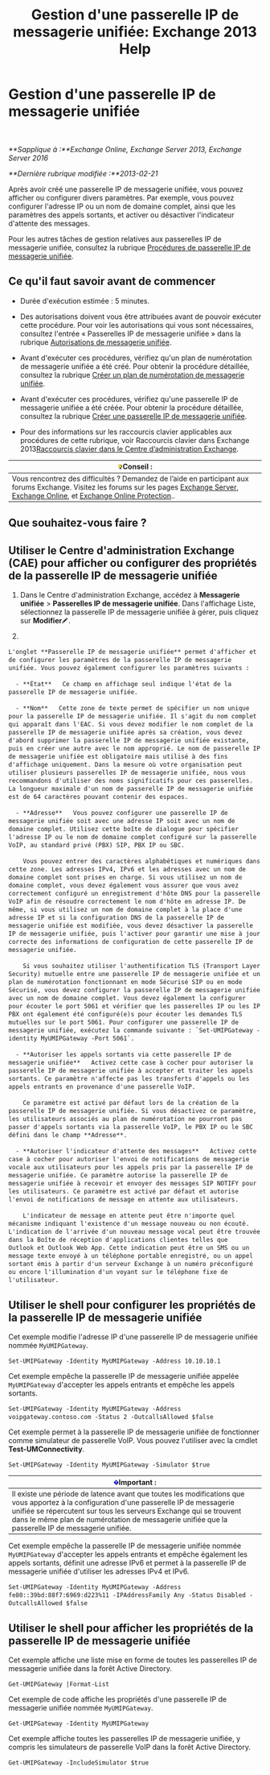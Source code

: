 ﻿---
title: "Gestion d'une passerelle IP de messagerie unifiée: Exchange 2013 Help"
TOCTitle: Gestion d'une passerelle IP de messagerie unifiée
ms:assetid: 387e540f-8c59-42d2-a423-99fcf97e00aa
ms:mtpsurl: https://technet.microsoft.com/fr-fr/library/Aa997283(v=EXCHG.150)
ms:contentKeyID: 50477925
ms.date: 04/24/2018
mtps_version: v=EXCHG.150
f1_keywords:
- Microsoft.Exchange.Management.SnapIn.Esm.Servers.UnifiedMessaging.UMIPGatewayGeneralPropertyPageControl
ms.translationtype: HT
---

# Gestion d'une passerelle IP de messagerie unifiée

 

_**Sapplique à :**Exchange Online, Exchange Server 2013, Exchange Server 2016_

_**Dernière rubrique modifiée :**2013-02-21_

Après avoir créé une passerelle IP de messagerie unifiée, vous pouvez afficher ou configurer divers paramètres. Par exemple, vous pouvez configurer l'adresse IP ou un nom de domaine complet, ainsi que les paramètres des appels sortants, et activer ou désactiver l'indicateur d'attente des messages.

Pour les autres tâches de gestion relatives aux passerelles IP de messagerie unifiée, consultez la rubrique [Procédures de passerelle IP de messagerie unifiée](um-ip-gateway-procedures-exchange-2013-help.md).

## Ce qu'il faut savoir avant de commencer

  - Durée d'exécution estimée : 5 minutes.

  - Des autorisations doivent vous être attribuées avant de pouvoir exécuter cette procédure. Pour voir les autorisations qui vous sont nécessaires, consultez l'entrée « Passerelles IP de messagerie unifiée » dans la rubrique [Autorisations de messagerie unifiée](unified-messaging-permissions-exchange-2013-help.md).

  - Avant d'exécuter ces procédures, vérifiez qu'un plan de numérotation de messagerie unifiée a été créé. Pour obtenir la procédure détaillée, consultez la rubrique [Créer un plan de numérotation de messagerie unifiée](create-a-um-dial-plan-exchange-2013-help.md).

  - Avant d'exécuter ces procédures, vérifiez qu'une passerelle IP de messagerie unifiée a été créée. Pour obtenir la procédure détaillée, consultez la rubrique [Créer une passerelle IP de messagerie unifiée](create-a-um-ip-gateway-exchange-2013-help.md).

  - Pour des informations sur les raccourcis clavier applicables aux procédures de cette rubrique, voir Raccourcis clavier dans Exchange 2013[Raccourcis clavier dans le Centre d’administration Exchange](keyboard-shortcuts-in-the-exchange-admin-center-exchange-online-protection-help.md).

<table>
<thead>
<tr class="header">
<th><img src="images/Bb125224.tip(EXCHG.150).gif" title="Conseil" alt="Conseil" />Conseil :</th>
</tr>
</thead>
<tbody>
<tr class="odd">
<td>Vous rencontrez des difficultés ? Demandez de l’aide en participant aux forums Exchange. Visitez les forums sur les pages <a href="https://go.microsoft.com/fwlink/p/?linkid=60612">Exchange Server</a>, <a href="https://go.microsoft.com/fwlink/p/?linkid=267542">Exchange Online</a>, et <a href="https://go.microsoft.com/fwlink/p/?linkid=285351">Exchange Online Protection</a>..</td>
</tr>
</tbody>
</table>


## Que souhaitez-vous faire ?

## Utiliser le Centre d'administration Exchange (CAE) pour afficher ou configurer des propriétés de la passerelle IP de messagerie unifiée

1.  Dans le Centre d'administration Exchange, accédez à **Messagerie unifiée** \> **Passerelles IP de messagerie unifiée**. Dans l'affichage Liste, sélectionnez la passerelle IP de messagerie unifiée à gérer, puis cliquez sur **Modifier**![Icône Modifier](images/Bb124582.6f53ccb2-1f13-4c02-bea0-30690e6ea71d(EXCHG.150).gif "Icône Modifier").

2.  
    
    L'onglet **Passerelle IP de messagerie unifiée** permet d'afficher et de configurer les paramètres de la passerelle IP de messagerie unifiée. Vous pouvez également configurer les paramètres suivants :
    
      - **État**   Ce champ en affichage seul indique l'état de la passerelle IP de messagerie unifiée.
    
      - **Nom**   Cette zone de texte permet de spécifier un nom unique pour la passerelle IP de messagerie unifiée. Il s'agit du nom complet qui apparaît dans l'EAC. Si vous devez modifier le nom complet de la passerelle IP de messagerie unifiée après sa création, vous devez d'abord supprimer la passerelle IP de messagerie unifiée existante, puis en créer une autre avec le nom approprié. Le nom de passerelle IP de messagerie unifiée est obligatoire mais utilisé à des fins d'affichage uniquement. Dans la mesure où votre organisation peut utiliser plusieurs passerelles IP de messagerie unifiée, nous vous recommandons d'utiliser des noms significatifs pour ces passerelles. La longueur maximale d'un nom de passerelle IP de messagerie unifiée est de 64 caractères pouvant contenir des espaces.
    
      - **Adresse**   Vous pouvez configurer une passerelle IP de messagerie unifiée soit avec une adresse IP soit avec un nom de domaine complet. Utilisez cette boîte de dialogue pour spécifier l'adresse IP ou le nom de domaine complet configuré sur la passerelle VoIP, au standard privé (PBX) SIP, PBX IP ou SBC.
        
        Vous pouvez entrer des caractères alphabétiques et numériques dans cette zone. Les adresses IPv4, IPv6 et les adresses avec un nom de domaine complet sont prises en charge. Si vous utilisez un nom de domaine complet, vous devez également vous assurer que vous avez correctement configuré un enregistrement d'hôte DNS pour la passerelle VoIP afin de résoudre correctement le nom d'hôte en adresse IP. De même, si vous utilisez un nom de domaine complet à la place d'une adresse IP et si la configuration DNS de la passerelle IP de messagerie unifiée est modifiée, vous devez désactiver la passerelle IP de messagerie unifiée, puis l'activer pour garantir une mise à jour correcte des informations de configuration de cette passerelle IP de messagerie unifiée.
        
        Si vous souhaitez utiliser l'authentification TLS (Transport Layer Security) mutuelle entre une passerelle IP de messagerie unifiée et un plan de numérotation fonctionnant en mode Sécurisé SIP ou en mode Sécurisé, vous devez configurer la passerelle IP de messagerie unifiée avec un nom de domaine complet. Vous devez également la configurer pour écouter le port 5061 et vérifier que les passerelles IP ou les IP PBX ont également été configuré(e)s pour écouter les demandes TLS mutuelles sur le port 5061. Pour configurer une passerelle IP de messagerie unifiée, exécutez la commande suivante : `Set-UMIPGateway -identity MyUMIPGateway -Port 5061`.
    
      - **Autoriser les appels sortants via cette passerelle IP de messagerie unifiée**   Activez cette case à cocher pour autoriser la passerelle IP de messagerie unifiée à accepter et traiter les appels sortants. Ce paramètre n'affecte pas les transferts d'appels ou les appels entrants en provenance d'une passerelle VoIP.
        
        Ce paramètre est activé par défaut lors de la création de la passerelle IP de messagerie unifiée. Si vous désactivez ce paramètre, les utilisateurs associés au plan de numérotation ne pourront pas passer d'appels sortants via la passerelle VoIP, le PBX IP ou le SBC défini dans le champ **Adresse**.
    
      - **Autoriser l'indicateur d'attente des messages**   Activez cette case à cocher pour autoriser l'envoi de notifications de messagerie vocale aux utilisateurs pour les appels pris par la passerelle IP de messagerie unifiée. Ce paramètre autorise la passerelle IP de messagerie unifiée à recevoir et envoyer des messages SIP NOTIFY pour les utilisateurs. Ce paramètre est activé par défaut et autorise l'envoi de notifications de message en attente aux utilisateurs.
        
        L'indicateur de message en attente peut être n'importe quel mécanisme indiquant l'existence d'un message nouveau ou non écouté. L'indication de l'arrivée d'un nouveau message vocal peut être trouvée dans la Boîte de réception d'applications clientes telles que Outlook et Outlook Web App. Cette indication peut être un SMS ou un message texte envoyé à un téléphone portable enregistré, ou un appel sortant émis à partir d'un serveur Exchange à un numéro préconfiguré ou encore l'illumination d'un voyant sur le téléphone fixe de l'utilisateur.

## Utiliser le shell pour configurer les propriétés de la passerelle IP de messagerie unifiée

Cet exemple modifie l'adresse IP d'une passerelle IP de messagerie unifiée nommée `MyUMIPGateway`.

    Set-UMIPGateway -Identity MyUMIPGateway -Address 10.10.10.1

Cet exemple empêche la passerelle IP de messagerie unifiée appelée `MyUMIPGateway` d'accepter les appels entrants et empêche les appels sortants.

    Set-UMIPGateway -Identity MyUMIPGateway -Address voipgateway.contoso.com -Status 2 -OutcallsAllowed $false

Cet exemple permet à la passerelle IP de messagerie unifiée de fonctionner comme simulateur de passerelle VoIP. Vous pouvez l'utiliser avec la cmdlet **Test-UMConnectivity**.

    Set-UMIPGateway -Identity MyUMIPGateway -Simulator $true

<table>
<thead>
<tr class="header">
<th><img src="images/JJ159813.important(EXCHG.150).gif" title="Important" alt="Important" />Important :</th>
</tr>
</thead>
<tbody>
<tr class="odd">
<td>Il existe une période de latence avant que toutes les modifications que vous apportez à la configuration d'une passerelle IP de messagerie unifiée se répercutent sur tous les serveurs Exchange qui se trouvent dans le même plan de numérotation de messagerie unifiée que la passerelle IP de messagerie unifiée.</td>
</tr>
</tbody>
</table>


Cet exemple empêche la passerelle IP de messagerie unifiée nommée `MyUMIPGateway` d'accepter les appels entrants et empêche également les appels sortants, définit une adresse IPv6 et permet à la passerelle IP de messagerie unifiée d'utiliser les adresses IPv4 et IPv6.

    Set-UMIPGateway -Identity MyUMIPGateway -Address fe80::39bd:88f7:6969:d223%11 -IPAddressFamily Any -Status Disabled -OutcallsAllowed $false

## Utiliser le shell pour afficher les propriétés de la passerelle IP de messagerie unifiée

Cet exemple affiche une liste mise en forme de toutes les passerelles IP de messagerie unifiée dans la forêt Active Directory.

    Get-UMIPGateway |Format-List

Cet exemple de code affiche les propriétés d'une passerelle IP de messagerie unifiée nommée `MyUMIPGateway`.

    Get-UMIPGateway -Identity MyUMIPGateway

Cet exemple affiche toutes les passerelles IP de messagerie unifiée, y compris les simulateurs de passerelle VoIP dans la forêt Active Directory.

    Get-UMIPGateway -IncludeSimulator $true

